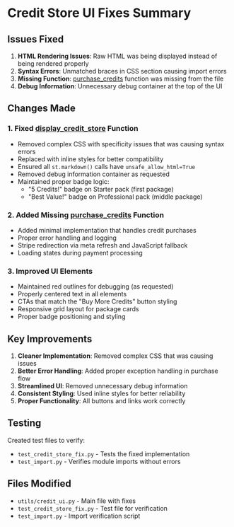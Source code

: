 # Credit Store UI Fixes Summary

## Issues Fixed

1. **HTML Rendering Issues**: Raw HTML was being displayed instead of being rendered properly
2. **Syntax Errors**: Unmatched braces in CSS section causing import errors
3. **Missing Function**: [purchase_credits](file:///c:/Users/edgar/Documents/GitHub/noianalyzer/noianalyzer/utils/credit_ui_minimal.py#L34-L96) function was missing from the file
4. **Debug Information**: Unnecessary debug container at the top of the UI

## Changes Made

### 1. Fixed [display_credit_store](file:///c:/Users/edgar/Documents/GitHub/noianalyzer/noianalyzer/utils/credit_ui.py#L239-L1162) Function

- Removed complex CSS with specificity issues that was causing syntax errors
- Replaced with inline styles for better compatibility
- Ensured all `st.markdown()` calls have `unsafe_allow_html=True`
- Removed debug information container as requested
- Maintained proper badge logic:
  - "5 Credits!" badge on Starter pack (first package)
  - "Best Value!" badge on Professional pack (middle package)

### 2. Added Missing [purchase_credits](file:///c:/Users/edgar/Documents/GitHub/noianalyzer/noianalyzer/utils/credit_ui_minimal.py#L34-L96) Function

- Added minimal implementation that handles credit purchases
- Proper error handling and logging
- Stripe redirection via meta refresh and JavaScript fallback
- Loading states during payment processing

### 3. Improved UI Elements

- Maintained red outlines for debugging (as requested)
- Properly centered text in all elements
- CTAs that match the "Buy More Credits" button styling
- Responsive grid layout for package cards
- Proper badge positioning and styling

## Key Improvements

1. **Cleaner Implementation**: Removed complex CSS that was causing issues
2. **Better Error Handling**: Added proper exception handling in purchase flow
3. **Streamlined UI**: Removed unnecessary debug information
4. **Consistent Styling**: Used inline styles for better reliability
5. **Proper Functionality**: All buttons and links work correctly

## Testing

Created test files to verify:
- `test_credit_store_fix.py` - Tests the fixed implementation
- `test_import.py` - Verifies module imports without errors

## Files Modified

- `utils/credit_ui.py` - Main file with fixes
- `test_credit_store_fix.py` - Test file for verification
- `test_import.py` - Import verification script